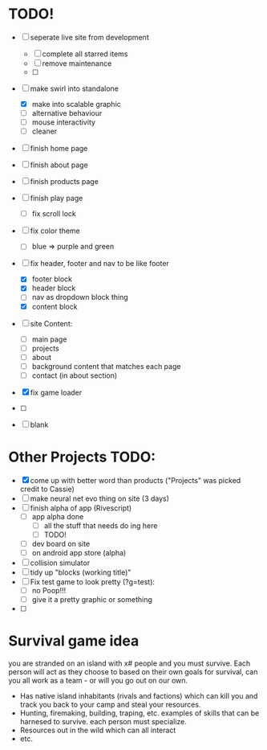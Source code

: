 # TODO!

- [ ] seperate live site from development
	- [ ] complete all starred items
	- [ ] remove maintenance
	- [ ] 

- [ ] make swirl into standalone
	- [x] make into scalable graphic
	- [ ] alternative behaviour
	- [ ] mouse interactivity
	- [ ] cleaner
- [ ] finish home page
- [ ] finish about page
- [ ] finish products page
- [ ] finish play page
	- [ ] fix scroll lock
- [ ] fix color theme
	- [ ] blue => purple and green
- [ ] fix header, footer and nav to be like footer
	- [x] footer block
	- [x] header block
	- [ ] nav as dropdown block thing
	- [x] content block
- [ ] site Content:
	- [ ] main page
	- [ ] projects
	- [ ] about
	- [ ] background content that matches each page
	- [ ] contact (in about section)
- [x] fix game loader
- [ ] 

- [ ] blank

# Other Projects TODO:
- [x] come up with better word than products ("Projects" was picked credit to Cassie)
- [ ] make neural net evo thing on site (3 days)
- [ ] finish alpha of app (Rivescript)
	- [ ] app alpha done
		- [ ] all the stuff that needs do ing here
		- [ ] TODO!
	- [ ] dev board on site
	- [ ] on android app store (alpha)
- [ ] collision simulator
- [ ] tidy up "blocks (working title)"
- [ ] Fix test game to look pretty (?g=test):
	- [ ] no Poop!!!
	- [ ] give it a pretty graphic or something
- [ ] 


# Survival game idea

you are stranded on an island with x# people and you must survive. Each person will act as they choose to based on their own goals for survival, can you all work as a team - or will you go out on our own. 

- Has native island inhabitants (rivals and factions) which can kill you and track you back to your camp and steal your resources.
- Hunting, firemaking, building, traping, etc.  examples of skills that can be harnesed to survive. each person must specialize.
- Resources out in the wild which can all interact
- etc.
